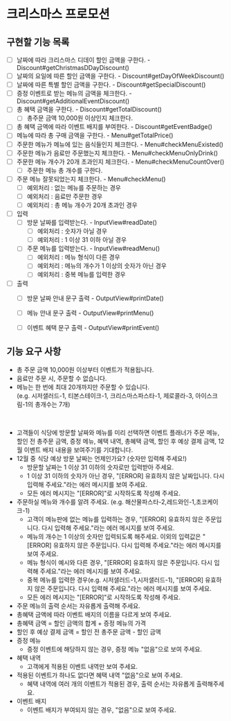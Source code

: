 # 크리스마스 프로모션

## 구현할 기능 목록
- [ ] 날짜에 따라 크리스마스 디데이 할인 금액을 구한다. - Discount#getChristmasDDayDiscount()
- [ ] 날짜의 요일에 따른 할인 금액을 구한다. - Discount#getDayOfWeekDiscount()
- [ ] 날짜에 따른 특별 할인 금액을 구한다. - Discount#getSpecialDiscount()
- [ ] 증정 이벤트로 받는 메뉴의 금액을 체크한다. - Discount#getAdditionalEventDiscount()
- [ ] 총 혜택 금액을 구한다. - Discount#getTotalDiscount()
  - [ ] 총주문 금액 10,000원 이상인지 체크한다.
- [ ] 총 혜택 금액에 따라 이벤트 배지를 부여한다. - Discount#getEventBadge()
- [ ] 메뉴에 따라 총 구매 금액을 구한다. - Menu#getTotalPrice()
- [ ] 주문한 메뉴가 메뉴에 있는 음식들인지 체크한다. - Menu#checkMenuExisted()
- [ ] 주문한 메뉴가 음료만 주문했는지 체크한다. - Menu#checkMenuOnlyDrink()
- [ ] 주문한 메뉴 개수가 20개 초과인지 체크한다. - Menu#checkMenuCountOver()
  - [ ] 주문한 메뉴 총 개수를 구한다.
- [ ] 주문 메뉴 잘못되었는지 체크한다. - Menu#checkMenu()
  - [ ] 예외처리 : 없는 메뉴를 주문하는 경우
  - [ ] 예외처리 : 음료만 주문한 경우
  - [ ] 예외처리 : 총 메뉴 개수가 20개 초과인 경우
- [ ] 입력
  - [ ] 방문 날짜를 입력받는다. - InputView#readDate()
    - [ ] 예외처리 : 숫자가 아닐 경우
    - [ ] 예외처리 : 1 이상 31 이하 아닐 경우
  - [ ] 주문 메뉴를 입력받는다. - InputView#readMenu()
    - [ ] 예외처리 : 메뉴 형식이 다른 경우
    - [ ] 예외처리 : 메뉴의 개수가 1 이상의 숫자가 아닌 경우
    - [ ] 예외처리 : 중복 메뉴를 입력한 경우
- [ ] 출력
  - [ ] 방문 날짜 안내 문구 출력 - OutputView#printDate()
  - [ ] 메뉴 안내 문구 출력 - OutputView#printMenu()
  - [ ] 이벤트 혜택 문구 출력 - OutputView#printEvent()


## 기능 요구 사항
- 총 주문 금액 10,000원 이상부터 이벤트가 적용됩니다.
- 음료만 주문 시, 주문할 수 없습니다.
- 메뉴는 한 번에 최대 20개까지만 주문할 수 있습니다.  
  (e.g. 시저샐러드-1, 티본스테이크-1, 크리스마스파스타-1, 제로콜라-3, 아이스크림-1의 총개수는 7개)

<br>

- 고객들이 식당에 방문할 날짜와 메뉴를 미리 선택하면 이벤트 플래너가 주문 메뉴, 할인 전 총주문 금액, 증정 메뉴, 혜택 내역, 총혜택 금액, 할인 후 예상 결제 금액, 12월 이벤트 배지 내용을 보여주기를 기대합니다.
- 12월 중 식당 예상 방문 날짜는 언제인가요? (숫자만 입력해 주세요!)
  - 방문할 날짜는 1 이상 31 이하의 숫자로만 입력받아 주세요.
  - 1 이상 31 이하의 숫자가 아닌 경우, "[ERROR] 유효하지 않은 날짜입니다. 다시 입력해 주세요."라는 에러 메시지를 보여 주세요.
  - 모든 에러 메시지는 "[ERROR]"로 시작하도록 작성해 주세요.
- 주문하실 메뉴와 개수를 알려 주세요. (e.g. 해산물파스타-2,레드와인-1,초코케이크-1)
  - 고객이 메뉴판에 없는 메뉴를 입력하는 경우, "[ERROR] 유효하지 않은 주문입니다. 다시 입력해 주세요."라는 에러 메시지를 보여 주세요.
  - 메뉴의 개수는 1 이상의 숫자만 입력되도록 해주세요. 이외의 입력값은 "[ERROR] 유효하지 않은 주문입니다. 다시 입력해 주세요."라는 에러 메시지를 보여 주세요.
  - 메뉴 형식이 예시와 다른 경우, "[ERROR] 유효하지 않은 주문입니다. 다시 입력해 주세요."라는 에러 메시지를 보여 주세요.
  - 중복 메뉴를 입력한 경우(e.g. 시저샐러드-1,시저샐러드-1), "[ERROR] 유효하지 않은 주문입니다. 다시 입력해 주세요."라는 에러 메시지를 보여 주세요.
  - 모든 에러 메시지는 "[ERROR]"로 시작하도록 작성해 주세요.
- 주문 메뉴의 출력 순서는 자유롭게 출력해 주세요.
- 총혜택 금액에 따라 이벤트 배지의 이름을 다르게 보여 주세요.
- 총혜택 금액 = 할인 금액의 합계 + 증정 메뉴의 가격
- 할인 후 예상 결제 금액 = 할인 전 총주문 금액 - 할인 금액
- 증정 메뉴
  - 증정 이벤트에 해당하지 않는 경우, 증정 메뉴 "없음"으로 보여 주세요.
- 혜택 내역
  - 고객에게 적용된 이벤트 내역만 보여 주세요.
- 적용된 이벤트가 하나도 없다면 혜택 내역 "없음"으로 보여 주세요.
  - 혜택 내역에 여러 개의 이벤트가 적용된 경우, 출력 순서는 자유롭게 출력해주세요.
- 이벤트 배지
  - 이벤트 배지가 부여되지 않는 경우, "없음"으로 보여 주세요.